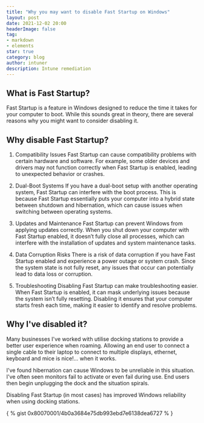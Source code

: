 ```yaml
---
title: "Why you may want to disable Fast Startup on Windows"
layout: post
date: 2021-12-02 20:00
headerImage: false
tag:
- markdown
- elements
star: true
category: blog
author: intuner
description: Intune remediation
---
```

## What is Fast Startup?

Fast Startup is a feature in Windows designed to reduce the time it takes for your computer to boot. While this sounds great in theory, there are several reasons why you might want to consider disabling it.

## Why disable Fast Startup?

1. Compatibility Issues
Fast Startup can cause compatibility problems with certain hardware and software. For example, some older devices and drivers may not function correctly when Fast Startup is enabled, leading to unexpected behavior or crashes.

2. Dual-Boot Systems
If you have a dual-boot setup with another operating system, Fast Startup can interfere with the boot process. This is because Fast Startup essentially puts your computer into a hybrid state between shutdown and hibernation, which can cause issues when switching between operating systems.

3. Updates and Maintenance
Fast Startup can prevent Windows from applying updates correctly. When you shut down your computer with Fast Startup enabled, it doesn’t fully close all processes, which can interfere with the installation of updates and system maintenance tasks.

4. Data Corruption Risks
There is a risk of data corruption if you have Fast Startup enabled and experience a power outage or system crash. Since the system state is not fully reset, any issues that occur can potentially lead to data loss or corruption.

5. Troubleshooting
Disabling Fast Startup can make troubleshooting easier. When Fast Startup is enabled, it can mask underlying issues because the system isn’t fully resetting. Disabling it ensures that your computer starts fresh each time, making it easier to identify and resolve problems.

## Why I've disabled it?

Many businesses I've worked with utilise docking stations
to provide a better user experience when roaming. Allowing an end user to connect a single cable to their laptop
to connect to multiple displays, ethernet, keyboard and mice is nice!... when it works.

I've found hibernation can cause Windows to be unreliable in this situation. I've often seen monitors fail to activate
or even fail during use. End users then begin unplugging the dock and the situation spirals.

Disabling Fast Startup (in most cases) has improved Windows reliability when using docking stations.

{ % gist 0x80070001/4b0a3684e75db993ebd7e6138dea6727 % }
